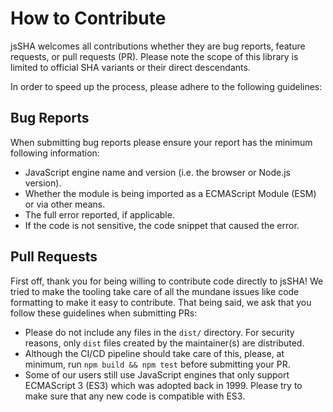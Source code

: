 # How to Contribute

jsSHA welcomes all contributions whether they are bug reports, feature requests,
or pull requests (PR). Please note the scope of this library is limited to
official SHA variants or their direct descendants.

In order to speed up the process, please adhere to the following guidelines:

## Bug Reports

When submitting bug reports please ensure your report has the minimum following
information:

- JavaScript engine name and version (i.e. the browser or Node.js version).
- Whether the module is being imported as a ECMAScript Module (ESM) or via other
  means.
- The full error reported, if applicable.
- If the code is not sensitive, the code snippet that caused the error.

## Pull Requests

First off, thank you for being willing to contribute code directly to jsSHA! We
tried to make the tooling take care of all the mundane issues like code
formatting to make it easy to contribute. That being said, we ask that you
follow these guidelines when submitting PRs:

- Please do not include any files in the `dist/` directory. For security
  reasons, only `dist` files created by the maintainer(s) are distributed.
- Although the CI/CD pipeline should take care of this, please, at minimum, run
  `npm build && npm test` before submitting your PR.
- Some of our users still use JavaScript engines that only support ECMAScript 3
  (ES3) which was adopted back in 1999. Please try to make sure that any new
  code is compatible with ES3.
